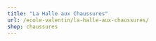 ```yaml
---
title: "La Halle aux Chaussures"
url: /ecole-valentin/la-halle-aux-chaussures/
shop: chaussures
---
```

